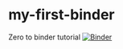 # my-first-binder
Zero to binder tutorial
[![Binder](https://mybinder.org/badge_logo.svg)](https://mybinder.org/v2/gh/camarasu/my-first-binder/HEAD)
